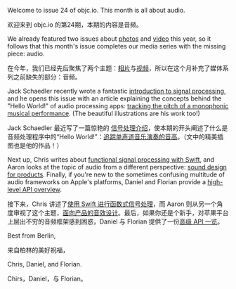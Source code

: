 Welcome to issue 24 of objc.io. This month is all about audio.

欢迎来到 objc.io 的第24期，本期的内容是音频。

We already featured two issues about [photos](/issue-21) and [video](/issue-23) this year, so it follows that this month's issue completes our media series with the missing piece: audio. 

在今年，我们已经先后聚焦了两个主题：[相片][issue21]与[视频][issue23]，所以在这个月补充了媒体系列之前缺失的部分：音频。

Jack Schaedler recently wrote a fantastic [introduction to signal processing](https://jackschaedler.github.io/circles-sines-signals/index.html), and he opens this issue with an article explaining the concepts behind the "Hello World!" of audio processing apps: [tracking the pitch of a monophonic musical performance](/issue-24/audio-dog-house.html). (The beautiful illustrations are his work too!)

Jack Schaedler 最近写了一篇惊艳的 [信号处理介绍](https://jackschaedler.github.io/circles-sines-signals/index.html)，使本期的开头阐述了什么是音频处理程序中的“Hello World!”：[追踪单声道音乐演奏的音高][1]。（文中的精美插图也是他的作品！）

Next up, Chris writes about [functional signal processing with Swift](/issue-24/functional-signal-processing.html), and Aaron looks at the topic of audio from a different perspective: [sound design for products](/issue-24/sound-design.html). Finally, if you're new to the sometimes confusing multitude of audio frameworks on Apple's platforms, Daniel and Florian provide a [high-level API overview](/issue-24/audio-api-overview.html).

接下来，Chris 讲述了[使用 Swift 进行函数式信号处理][2]，而 Aaron 则从另一个角度审视了这个主题，[面向产品的音效设计][3]。最后，如果你还是个新手，对苹果平台上层出不穷的音频框架感到困惑，Daniel 与 Florian 提供了一份[高级 API 一览][4]。


Best from Berlin,

来自柏林的美好祝福，

Chris, Daniel, and Florian.

Chirs，Daniel，与 Florian。

[issue21]:http://objccn.io/issue-21/
[issue23]:http://objccn.io/issue-23/
[1]:http://objccn.io/issue-24-1
[2]:http://objccn.io/issue-24-2
[3]:http://objccn.io/issue-24-3
[4]:http://objccn.io/issue-24-4
